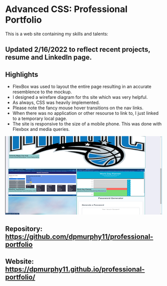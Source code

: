 # Advanced CSS: Professional Portfolio

This is a web site containing my skills and talents:

## Updated 2/16/2022 to reflect recent projects, resume and LinkedIn page. 
## Highlights
* FlexBox was used to layout the entire page resulting in an accurate resemblence to the mockup.
* I designed a wirefare diagram for ths site which was very helpful.
* As always, CSS was heavily implemented.
* Please note the fancy mouse hover transitions on the nav links.
* When there was no application or other resourse to link to, I just linked to a temporary local page.
* The site is responsive to the size of a mobile phone. This was done with Flexbox and media queries.

![Portfolio website screenshot](./assets/images/pp.png)

## Repository: https://github.com/dpmurphy11/professional-portfolio
## Website: https://dpmurphy11.github.io/professional-portfolio/